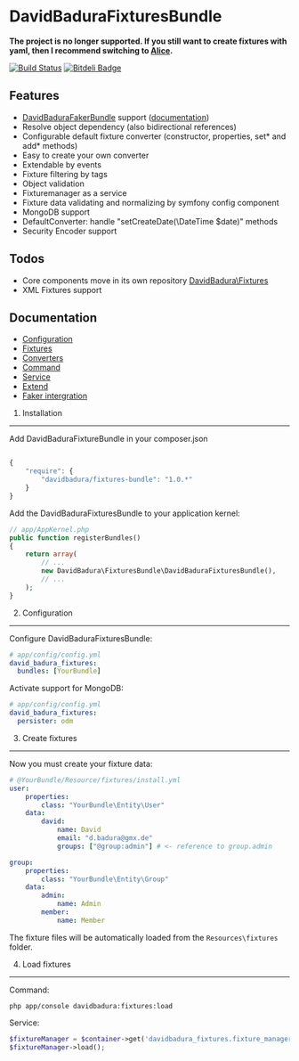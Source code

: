 DavidBaduraFixturesBundle
=========================

**The project is no longer supported. If you still want to create fixtures with yaml, then I recommend switching to [Alice](https://github.com/nelmio/alice).**


[![Build Status](https://secure.travis-ci.org/DavidBadura/FixturesBundle.png)](http://travis-ci.org/DavidBadura/FixturesBundle)
[![Bitdeli Badge](https://d2weczhvl823v0.cloudfront.net/DavidBadura/fixturesbundle/trend.png)](https://bitdeli.com/free "Bitdeli Badge")

Features
--------

* [DavidBaduraFakerBundle](https://github.com/DavidBadura/FakerBundle) support ([documentation](https://github.com/DavidBadura/FixturesBundle/blob/master/Resources/doc/faker.md))
* Resolve object dependency (also bidirectional references)
* Configurable default fixture converter (constructor, properties, set* and add* methods)
* Easy to create your own converter
* Extendable by events
* Fixture filtering by tags
* Object validation
* Fixturemanager as a service
* Fixture data validating and normalizing by symfony config component
* MongoDB support
* DefaultConverter: handle "setCreateDate(\DateTime $date)" methods
* Security Encoder support

Todos
-----

* Core components move in its own repository [DavidBadura\Fixtures](https://github.com/DavidBadura/Fixtures) 
* XML Fixtures support

Documentation
-------------

- [Configuration](https://github.com/DavidBadura/FixturesBundle/blob/master/Resources/doc/configuration.md)
- [Fixtures](https://github.com/DavidBadura/FixturesBundle/blob/master/Resources/doc/fixtures.md)
- [Converters](https://github.com/DavidBadura/FixturesBundle/blob/master/Resources/doc/converter.md)
- [Command](https://github.com/DavidBadura/FixturesBundle/blob/master/Resources/doc/command.md)
- [Service](https://github.com/DavidBadura/FixturesBundle/blob/master/Resources/doc/service.md)
- [Extend](https://github.com/DavidBadura/FixturesBundle/blob/master/Resources/doc/extend.md)
- [Faker intergration](https://github.com/DavidBadura/FixturesBundle/blob/master/Resources/doc/faker.md)


1. Installation
---------------

Add DavidBaduraFixtureBundle in your composer.json

``` js

{
    "require": {
        "davidbadura/fixtures-bundle": "1.0.*"
    }
}

```

Add the DavidBaduraFixturesBundle to your application kernel:

``` php
// app/AppKernel.php
public function registerBundles()
{
    return array(
        // ...
        new DavidBadura\FixturesBundle\DavidBaduraFixturesBundle(),
        // ...
    );
}
```

2. Configuration
----------------

Configure DavidBaduraFixturesBundle:

``` yaml
# app/config/config.yml
david_badura_fixtures:
  bundles: [YourBundle]
```

Activate support for MongoDB:

``` yaml
# app/config/config.yml
david_badura_fixtures:
  persister: odm
```


3. Create fixtures
---------------

Now you must create your fixture data:

``` yaml
# @YourBundle/Resource/fixtures/install.yml
user:
    properties:
        class: "YourBundle\Entity\User"
    data:
        david:
            name: David
            email: "d.badura@gmx.de"
            groups: ["@group:admin"] # <- reference to group.admin

group:
    properties:
        class: "YourBundle\Entity\Group"
    data:
        admin:
            name: Admin
        member:
            name: Member
```
The fixture files will be automatically loaded from the `Resources\fixtures` folder.

4. Load fixtures
----------------

Command:

``` shell
php app/console davidbadura:fixtures:load
```

Service:
``` php
$fixtureManager = $container->get('davidbadura_fixtures.fixture_manager');
$fixtureManager->load();
```
